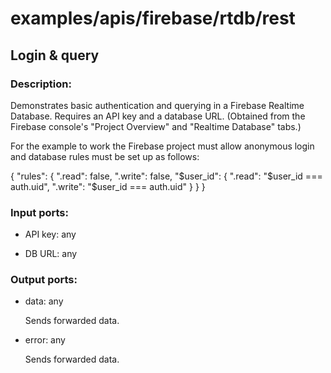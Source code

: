 # examples/apis/firebase/rtdb/rest

## Login & query

### Description:
Demonstrates basic authentication and querying in a Firebase Realtime Database. Requires an API key and a database URL. (Obtained from the Firebase console's "Project Overview" and "Realtime Database" tabs.)

For the example to work the Firebase project must allow anonymous login and database rules must be set up as follows:

{
  "rules": {
    ".read": false,
    ".write": false,
    "$user_id": {
      ".read": "$user_id === auth.uid",
      ".write": "$user_id === auth.uid"
    }
  }
}

### Input ports: 
* API key: any

* DB URL: any

### Output ports: 
* data: any

    Sends forwarded data.


* error: any

    Sends forwarded data.


